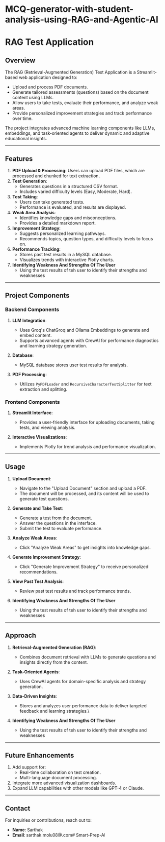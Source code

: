 

# MCQ-generator-with-student-analysis-using-RAG-and-Agentic-AI

# RAG Test Application

## Overview

The RAG (Retrieval-Augmented Generation) Test Application is a Streamlit-based web application designed to:

- Upload and process PDF documents.
- Generate tailored assessments (questions) based on the document content using LLMs.
- Allow users to take tests, evaluate their performance, and analyze weak areas.
- Provide personalized improvement strategies and track performance over time.

The project integrates advanced machine learning components like LLMs, embeddings, and task-oriented agents to deliver dynamic and adaptive educational insights.

---

## Features

1. **PDF Upload & Processing**: Users can upload PDF files, which are processed and chunked for text extraction.
2. **Test Generation**:
   - Generates questions in a structured CSV format.
   - Includes varied difficulty levels (Easy, Moderate, Hard).
3. **Test Taking**:
   - Users can take generated tests.
   - Performance is evaluated, and results are displayed.
4. **Weak Area Analysis**:
   - Identifies knowledge gaps and misconceptions.
   - Provides a detailed markdown report.
5. **Improvement Strategy**:
   - Suggests personalized learning pathways.
   - Recommends topics, question types, and difficulty levels to focus on.
6. **Performance Tracking**:
   - Stores past test results in a MySQL database.
   - Visualizes trends with interactive Plotly charts.
7. **Identifying Weakness And Strengths Of The User**
   - Using the test results of teh user to identify their strengths and weaknesses

---

## Project Components

### Backend Components

1. **LLM Integration**:
   - Uses Groq's ChatGroq and Ollama Embeddings to generate and embed content.
   - Supports advanced agents with CrewAI for performance diagnostics and learning strategy generation.

2. **Database**:
   - MySQL database stores user test results for analysis.

3. **PDF Processing**:
   - Utilizes `PyPDFLoader` and `RecursiveCharacterTextSplitter` for text extraction and splitting.

### Frontend Components

1. **Streamlit Interface**:
   - Provides a user-friendly interface for uploading documents, taking tests, and viewing analysis.

2. **Interactive Visualizations**:
   - Implements Plotly for trend analysis and performance visualization.

---

## Usage

1. **Upload Document**:
   - Navigate to the "Upload Document" section and upload a PDF.
   - The document will be processed, and its content will be used to generate test questions.

2. **Generate and Take Test**:
   - Generate a test from the document.
   - Answer the questions in the interface.
   - Submit the test to evaluate performance.

3. **Analyze Weak Areas**:
   - Click "Analyze Weak Areas" to get insights into knowledge gaps.

4. **Generate Improvement Strategy**:
   - Click "Generate Improvement Strategy" to receive personalized recommendations.

5. **View Past Test Analysis**:
   - Review past test results and track performance trends.
  
6. **Identifying Weakness And Strengths Of The User**
   - Using the test results of teh user to identify their strengths and weaknesses

---

## Approach

1. **Retrieval-Augmented Generation (RAG)**:
   - Combines document retrieval with LLMs to generate questions and insights directly from the content.

2. **Task-Oriented Agents**:
   - Uses CrewAI agents for domain-specific analysis and strategy generation.

3. **Data-Driven Insights**:
   - Stores and analyzes user performance data to deliver targeted feedback and learning strategies.\

4. **Identifying Weakness And Strengths Of The User**
   - Using the test results of teh user to identify their strengths and weaknesses

---

## Future Enhancements

1. Add support for:
   - Real-time collaboration on test creation.
   - Multi-language document processing.
2. Integrate more advanced visualization dashboards.
3. Expand LLM capabilities with other models like GPT-4 or Claude.

---

## Contact

For inquiries or contributions, reach out to:
- **Name**: Sarthak
- **Email**: sarthak.molu08@.com# Smart-Prep-AI
